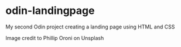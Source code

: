 # odin-landingpage
My second Odin project creating a landing page using HTML and CSS

Image credit to Phillip Oroni on Unsplash
